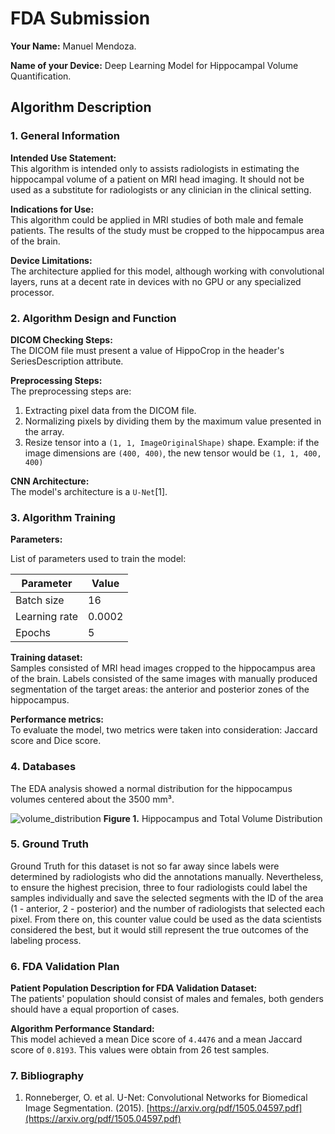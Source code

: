# FDA  Submission

**Your Name:** Manuel Mendoza.

**Name of your Device:** Deep Learning Model for Hippocampal Volume Quantification.

## Algorithm Description

### 1. General Information

**Intended Use Statement:**
<br>This algorithm is intended only to assists radiologists in estimating the hippocampal volume of a patient on MRI head imaging. It should not be used as a substitute for radiologists or any clinician in the clinical setting.

**Indications for Use:**
<br>This algorithm could be applied in MRI studies of both male and female patients. The results of the study must be cropped to the hippocampus area of the brain.

**Device Limitations:**
<br>The architecture applied for this model, although working with convolutional layers, runs at a decent rate in devices with no GPU or any specialized processor.

### 2. Algorithm Design and Function

**DICOM Checking Steps:**
<br>The DICOM file must present a value of HippoCrop in the header's SeriesDescription attribute.

**Preprocessing Steps:**
<br>The preprocessing steps are:
1. Extracting pixel data from the DICOM file.
2. Normalizing pixels by dividing them by the maximum value presented in the array.
3. Resize tensor into a `(1, 1, ImageOriginalShape)` shape. Example: if the image dimensions are `(400, 400)`, the new tensor would be `(1, 1, 400, 400)`

**CNN Architecture:**
<br>The model's architecture is a `U-Net`[1].

### 3. Algorithm Training

**Parameters:**

List of parameters used to train the model:

| Parameter     | Value     |
|---------------|-----------|
| Batch size    | 16        |
| Learning rate | 0.0002    |
| Epochs        | 5         |

**Training dataset:**
<br>Samples consisted of MRI head images cropped to the hippocampus area of the brain. Labels consisted of the same images with manually produced segmentation of the target areas: the anterior and posterior zones of the hippocampus.

**Performance metrics:**
<br>To evaluate the model, two metrics were taken into consideration: Jaccard score and Dice score.

### 4. Databases
The EDA analysis showed a normal distribution for the hippocampus volumes centered about the 3500 mm³.

![volume_distribution](../section1/out/volume_distribution.pnh)
**Figure 1.** Hippocampus and Total Volume Distribution


### 5. Ground Truth
Ground Truth for this dataset is not so far away since labels were determined by radiologists who did the annotations manually. Nevertheless, to ensure the highest precision, three to four radiologists could label the samples individually and save the selected segments with the ID of the area (1 - anterior, 2 - posterior) and the number of radiologists that selected each pixel. From there on, this counter value could be used as the data scientists considered the best, but it would still represent the true outcomes of the labeling process.

### 6. FDA Validation Plan

**Patient Population Description for FDA Validation Dataset:**
<br>The patients' population should consist of males and females, both genders should have a equal proportion of cases.

**Algorithm Performance Standard:**
<br>This model achieved a mean Dice score of `4.4476` and a mean Jaccard score of `0.8193`. This values were obtain from 26 test samples.


### 7. Bibliography
1. Ronneberger, O. et al. U-Net: Convolutional Networks for Biomedical Image Segmentation. (2015). [https://arxiv.org/pdf/1505.04597.pdf](https://arxiv.org/pdf/1505.04597.pdf)
